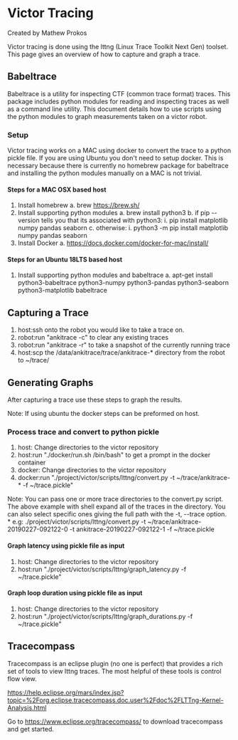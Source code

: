 # Victor Tracing

Created by Mathew Prokos

Victor tracing is done using the lttng (Linux Trace Toolkit Next Gen) toolset. This page gives an overview of how to capture and graph a trace.

## Babeltrace

Babeltrace is a utility for inspecting CTF (common trace format) traces. This package includes python modules for reading and inspecting traces as well as a command line utility. This document details how to use scripts using the python modules to graph measurements taken on a victor robot.

### Setup
Victor tracing works on a MAC using docker to convert the trace to a python pickle file. If you are using Ubuntu you don't need to setup docker. This is necessary because there is currently no homebrew package for babeltrace and installing the python modules manually on a MAC is not trivial.

#### Steps for a MAC OSX based host
1. Install homebrew
    a. brew https://brew.sh/
2. Install supporting python modules
    a. brew install python3
    b. if pip --version tells you that its associated with python3:
        i. pip install matplotlib numpy pandas seaborn
    c. otherwise:
        i. python3 -m  pip install matplotlib numpy pandas seaborn
3. Install Docker
    a. https://docs.docker.com/docker-for-mac/install/

#### Steps for an Ubuntu 18LTS based host

1. Install supporting python modules and babeltrace
    a. apt-get install python3-babeltrace python3-numpy python3-pandas python3-seaborn python3-matplotlib babeltrace

## Capturing a Trace
1. host:ssh onto the robot you would like to take a trace on.
2. robot:run "ankitrace -c" to clear any existing traces
3. robot:run "ankitrace -r" to take a snapshot of the currently running trace
4. host:scp the /data/ankitrace/trace/ankitrace-* directory from the robot to ~/trace/

## Generating Graphs
After capturing a trace use these steps to graph the results.

Note: If using ubuntu the docker steps can be preformed on host.

### Process trace and convert to python pickle 
1. host: Change directories to the victor repository
2. host:run "./docker/run.sh /bin/bash" to get a prompt in the docker container
3. docker: Change directories to the victor repository
4. docker:run "./project/victor/scripts/lttng/convert.py -t ~/trace/ankitrace-* -f ~/trace.pickle"

Note: You can pass one or more trace directories to the convert.py script. The above example with shell expand all of the traces in the directory. You can also select specific ones giving the full path with the -t, --trace option.
    * e.g: ./project/victor/scripts/lttng/convert.py -t ~/trace/ankitrace-20190227-092122-0 -t ankitrace-20190227-092122-1 -f ~/trace.pickle

#### Graph latency using pickle file as input
1. host: Change directories to the victor repository
2. host:run "./project/victor/scripts/lttng/graph_latency.py -f ~/trace.pickle"

#### Graph loop duration using pickle file as input
1. host: Change directories to the victor repository
2. host:run "./project/victor/scripts/lttng/graph_durations.py -f ~/trace.pickle"

## Tracecompass
Tracecompass is an eclipse plugin (no one is perfect) that provides a rich set of tools to view lttng traces. The most helpful of these tools is control flow view.

https://help.eclipse.org/mars/index.jsp?topic=%2Forg.eclipse.tracecompass.doc.user%2Fdoc%2FLTTng-Kernel-Analysis.html

Go to https://www.eclipse.org/tracecompass/ to download tracecompass and get started.